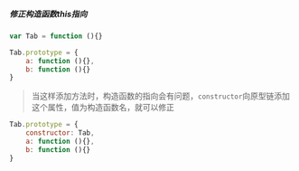 ##### 修正构造函数this指向
```javascript
var Tab = function (){}
```
```javascript
Tab.prototype = {
	a: function (){},
    b: function (){}
}
```
>当这样添加方法时，构造函数的指向会有问题，`constructor`向原型链添加这个属性，值为构造函数名，就可以修正

```javascript
Tab.prototype = {
	constructor: Tab,
	a: function (){},
    b: function (){}
}
```
